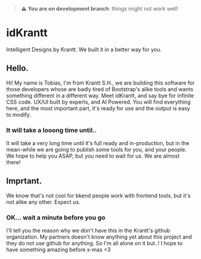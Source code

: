 > :warning: **You are on development branch**: things might not work well!
# idKrantt
Intelligent Designs by Krantt. We built it in a better way for you.

## Hello.
Hi! My name is Tobias, I'm from Krantt S.H., we are building this software for those developers whose are badly tired of Bootstrap's alike tools and wants something different in a different way. Meet idKrantt, and say bye for infinite CSS code. UX/UI built by experts, and AI Powered. You will find everything here, and the most important part, it's ready for use and the output is easy to modify.

### It will take a looong time until..
It will take a very long time until it's full ready and in-production, but in the mean-while we are going to publish some tools for you, and your people. We hope to help you ASAP, but you need to wait for us. We are almost there!

## Imprtant.
We know that's not cool for bkend people work with frontend tools, but it's not alike any other. Expect us.

### OK... wait a minute before you go
I'll tell you the reason why we don't have this in the Krantt's github organization. My partners doesn't know anything yet about this project and they do not use github for anything. So I'm all alone on it but..! I hope to have something amazing before x-mas <3
